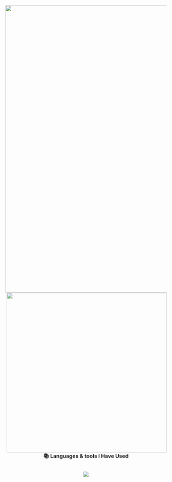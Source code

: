 <img src="https://github.com/user-attachments/assets/95781b7b-105c-44c6-8e49-291f0cd7b9c0" width="900" align="left">
<img src="https://github.com/user-attachments/assets/ffa0bfc7-02d2-430f-b90e-3a95280147d6" width="500" align="right">

<div align="center">
  <br>
  
  <h3>📚 Languages & tools I Have Used</h3>

  <br>
    <img src="https://skillicons.dev/icons?i=java,kotlin,swift,idea,androidstudio,gradle,firebase,mysql,sqlite,php,html,css,bootstrap,blender,unity,figma,&perline=4"           align="center"/>
  <br>


</div>


